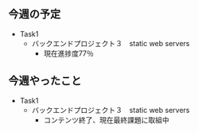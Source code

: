 ## 今週の予定
- Task1
    - バックエンドプロジェクト３　static web servers
        - 現在進捗度77％


## 今週やったこと
- Task1
    - バックエンドプロジェクト３　static web servers
        - コンテンツ終了、現在最終課題に取組中
        


